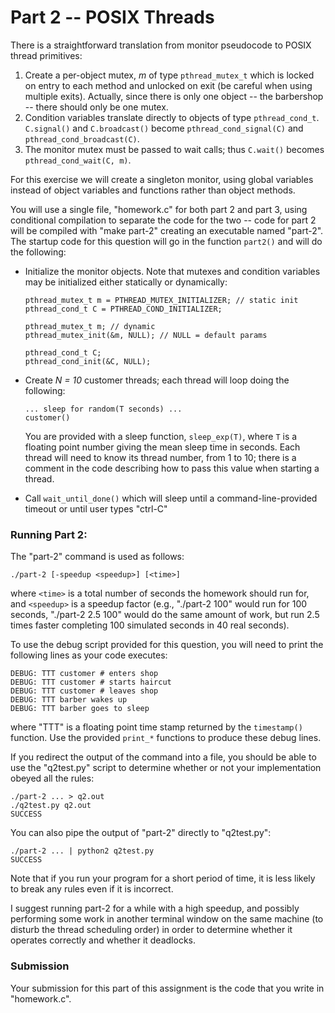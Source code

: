 # Part 2 -- POSIX Threads

There is a straightforward translation from monitor pseudocode to POSIX thread primitives:

1. Create a per-object mutex, *m* of type `pthread_mutex_t` which is locked on entry to each method and unlocked on exit (be careful when using multiple exits). Actually, since there is only one object -- the barbershop -- there should only be one mutex.
2. Condition variables translate directly to objects of type `pthread_cond_t`. `C.signal()` and `C.broadcast()` become `pthread_cond_signal(C)` and `pthread_cond_broadcast(C)`.
3. The monitor mutex must be passed to wait calls; thus `C.wait()` becomes `pthread_cond_wait(C, m)`.

For this exercise we will create a singleton monitor, using global variables instead of object variables and functions rather than object methods.

You will use a single file, "homework.c" for both part  2 and part 3, using conditional compilation to separate the code for the two -- code for part 2 will be compiled with "make part-2" creating an executable named "part-2". The startup code for this question will go in the function `part2()` and will do the following:

- Initialize the monitor objects. Note that mutexes and condition variables may be initialized either statically or dynamically:

  ```
  pthread_mutex_t m = PTHREAD_MUTEX_INITIALIZER; // static init
  pthread_cond_t C = PTHREAD_COND_INITIALIZER;
  
  pthread_mutex_t m; // dynamic
  pthread_mutex_init(&m, NULL); // NULL = default params
  
  pthread_cond_t C;
  pthread_cond_init(&C, NULL);
  ```

- Create *N = 10* customer threads; each thread will loop doing the following:

  ```
  ... sleep for random(T seconds) ...
  customer()
  ```

  You are provided with a sleep function, `sleep_exp(T)`, where `T` is a floating point number giving the mean sleep time in seconds. Each thread will need to know its thread number, from 1 to 10; there is a comment in the code describing how to pass this value when starting a thread.

- Call `wait_until_done()` which will sleep until a command-line-provided timeout or until user types "ctrl-C"

### **Running Part 2:**

The "part-2" command is used as follows:

```
./part-2 [-speedup <speedup>] [<time>]
```

where `<time>` is a total number of seconds the homework should run for, and `<speedup>` is a speedup factor (e.g., "./part-2 100" would run for 100 seconds, "./part-2 2.5 100" would do the same amount of work, but run 2.5 times faster completing 100 simulated seconds in 40 real seconds).

To use the debug script provided for this question, you will need to print the following lines as your code executes:

```
DEBUG: TTT customer # enters shop
DEBUG: TTT customer # starts haircut
DEBUG: TTT customer # leaves shop
DEBUG: TTT barber wakes up
DEBUG: TTT barber goes to sleep
```

where "TTT" is a floating point time stamp returned by the `timestamp()` function. Use the provided `print_*` functions to produce these debug lines.

If you redirect the output of the command into a file, you should be able to use the "q2test.py" script to determine whether or not your implementation obeyed all the rules:

```
./part-2 ... > q2.out
./q2test.py q2.out
SUCCESS
```

You can also pipe the output of "part-2" directly to "q2test.py":

```
./part-2 ... | python2 q2test.py
SUCCESS
```

Note that if you run your program for a short period of time, it is less likely to break any rules even if it is incorrect.

I suggest running part-2 for a while with a high speedup, and possibly performing some work in another terminal window on the same machine (to disturb the thread scheduling order) in order to determine whether it operates correctly and whether it deadlocks.

### Submission

Your submission for this part of this assignment is the code that you write in "homework.c".